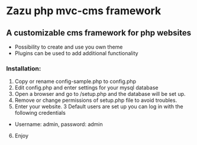 # Zazu php mvc-cms framework

## A customizable cms framework for php websites
- Possibility to create and use you own theme
- Plugins can be used to add additional functionality

### Installation:

1. Copy or rename config-sample.php to config.php
2. Edit config.php and enter settings for your mysql database
3. Open a browser and go to /setup.php and the database will be set up.
4. Remove or change permissions of setup.php file to avoid troubles.
5. Enter your website. 3 Default users are set up you can log in with the following credentials
  * Username: admin, password: admin
6. Enjoy
